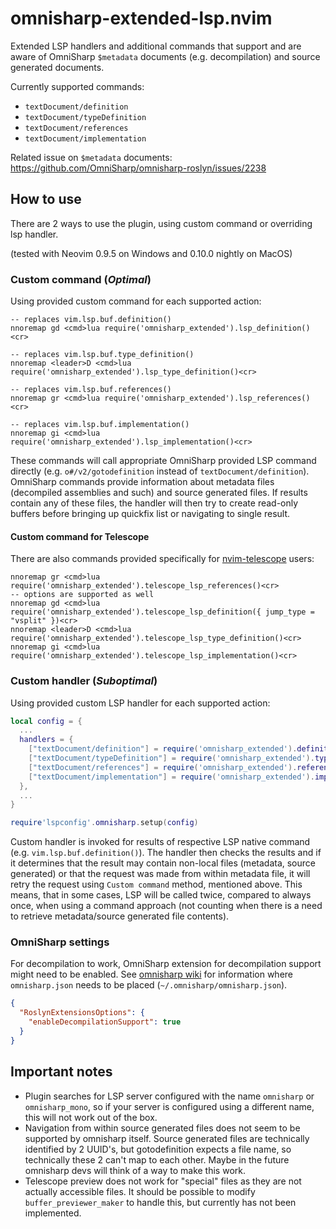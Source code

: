 # omnisharp-extended-lsp.nvim

Extended LSP handlers and additional commands that support and are aware of OmniSharp `$metadata` documents (e.g. decompilation) and source generated documents.

Currently supported commands:
- `textDocument/definition`
- `textDocument/typeDefinition`
- `textDocument/references`
- `textDocument/implementation`

Related issue on `$metadata` documents: https://github.com/OmniSharp/omnisharp-roslyn/issues/2238

## How to use

There are 2 ways to use the plugin, using custom command or overriding lsp handler.

(tested with Neovim 0.9.5 on Windows and 0.10.0 nightly on MacOS)

### Custom command (*Optimal*)

Using provided custom command for each supported action:

```vim
-- replaces vim.lsp.buf.definition()
nnoremap gd <cmd>lua require('omnisharp_extended').lsp_definition()<cr>

-- replaces vim.lsp.buf.type_definition()
nnoremap <leader>D <cmd>lua require('omnisharp_extended').lsp_type_definition()<cr>

-- replaces vim.lsp.buf.references()
nnoremap gr <cmd>lua require('omnisharp_extended').lsp_references()<cr>

-- replaces vim.lsp.buf.implementation()
nnoremap gi <cmd>lua require('omnisharp_extended').lsp_implementation()<cr>
```

These commands will call appropriate OmniSharp provided LSP command directly (e.g. `o#/v2/gotodefinition` instead of `textDocument/definition`). OmniSharp commands provide information about metadata files (decompiled assemblies and such) and source generated files. If results contain any of these files, the handler will then try to create read-only buffers before bringing up quickfix list or navigating to single result.

#### Custom command for Telescope

There are also commands provided specifically for [nvim-telescope](https://github.com/nvim-telescope/telescope.nvim) users:

```vim
nnoremap gr <cmd>lua require('omnisharp_extended').telescope_lsp_references()<cr>
-- options are supported as well
nnoremap gd <cmd>lua require('omnisharp_extended').telescope_lsp_definition({ jump_type = "vsplit" })<cr>
nnoremap <leader>D <cmd>lua require('omnisharp_extended').telescope_lsp_type_definition()<cr>
nnoremap gi <cmd>lua require('omnisharp_extended').telescope_lsp_implementation()<cr>
```

### Custom handler (*Suboptimal*)

Using provided custom LSP handler for each supported action:

```lua
local config = {
  ...
  handlers = {
    ["textDocument/definition"] = require('omnisharp_extended').definition_handler,
    ["textDocument/typeDefinition"] = require('omnisharp_extended').type_definition_handler,
    ["textDocument/references"] = require('omnisharp_extended').references_handler,
    ["textDocument/implementation"] = require('omnisharp_extended').implementation_handler,
  },
  ...
}

require'lspconfig'.omnisharp.setup(config)
```

Custom handler is invoked for results of respective LSP native command (e.g. `vim.lsp.buf.definition()`). The handler then checks the results and if it determines that the result may contain non-local files (metadata, source generated) or that the request was made from within metadata file, it will retry the request using `Custom command` method, mentioned above. This means, that in some cases, LSP will be called twice, compared to always once, when using a command approach (not counting when there is a need to retrieve metadata/source generated file contents).

### OmniSharp settings

For decompilation to work, OmniSharp extension for decompilation support might need to be enabled.
See [omnisharp wiki](https://github.com/OmniSharp/omnisharp-roslyn/wiki/Configuration-Options) for
information where `omnisharp.json` needs to be placed (`~/.omnisharp/omnisharp.json`).

```json
{
  "RoslynExtensionsOptions": {
    "enableDecompilationSupport": true
  }
}
```

## Important notes

- Plugin searches for LSP server configured with the name `omnisharp` or `omnisharp_mono`, so if your server is configured using a different name, this will not work out of the box.
- Navigation from within source generated files does not seem to be supported by omnisharp itself. Source generated files are technically identified by 2 UUID's, but gotodefinition expects a file name, so technically these 2 can't map to each other. Maybe in the future omnisharp devs will think of a way to make this work.
- Telescope preview does not work for "special" files as they are not actually accessible files. It should be possible to modify `buffer_previewer_maker` to handle this, but currently has not been implemented.
